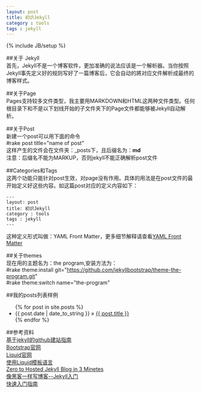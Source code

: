```yaml
---
layout: post
title: 初识Jekyll
category : tools
tags : jekyll
---  
```

{% include JB/setup %}  

##关于 Jekyll  
首先，Jekyll不是一个博客软件，更加准确的说法应该是一个解析器。当你按照Jekyll事先定义好的规则写好了一篇博客后，它会自动的將对应文件解析成最终的博客样式。  


##关于Page  
Pages支持较多文件类型，我主要用MARKDOWN和HTML这两种文件类型。任何根目录下和不是以下划线开始的子文件夹下的Page文件都能够被Jekyll自动解析。  

##关于Post  
新建一个post可以用下面的命令  
	#rake post title="name of post"  
这样产生的文件会在文件夹：_posts下，且后缀名为：**md**  
注意：后缀名不能为MARKUP，否则jekyll不能正确解析post文件


##Categories和Tags  
这两个功能只能针对post生效，对page没有作用。具体的用法是在post文件的最开始定义好这些内容。如这篇post对应的定义内容如下：  

	---
	layout: post
	title: 初识Jekyll
	category : tools
	tags : jekyll
	---  
这种定义形式叫做：YAML Front Matter，更多细节解释请查看[YAML Front Matter](https://github.com/mojombo/jekyll/wiki/YAML-Front-Matter)  


##关于themes  
现在用的主题名为：the program,安装方法为：  
	#rake theme:install git="https://github.com/jekyllbootstrap/theme-the-program.git"  
	#rake theme:switch name="the-program"  

##我的posts列表样例  
<ul class="posts">
  {% for post in site.posts %}
    <li><span>{{ post.date | date_to_string }}</span> &raquo; <a href="{{ BASE_PATH }}{{ post.url }}">{{ post.title }}</a></li>
  {% endfor %}
</ul>



##参考资料  
[基于jekyll的github建站指南](http://jiyeqian.github.com/2012/07/host-your-pages-at-github-using-jekyll/)  
[Bootstrap官网](http://twitter.github.com/bootstrap/)  
[Liquid官网](http://liquidmarkup.org/)  
[使用Liquid模板语言](http://www.mceiba.com/develop/liquid-learn.html)  
[Zero to Hosted Jekyll Blog in 3 Minetes](http://jekyllbootstrap.com/)  
[像黑客一样写博客--Jekyll入门](http://www.soimort.org/posts/101/)  
[快速入门指南](brionas.github.io/2013/03/01/test/)  

